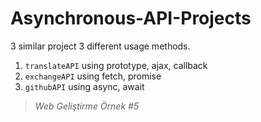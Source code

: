 # Asynchronous-API-Projects
3 similar project 3 different usage methods.

1. `translateAPI` using prototype, ajax, callback
2. `exchangeAPI` using fetch, promise
3. `githubAPI` using async, await 


>_Web Geliştirme Örnek #5_
